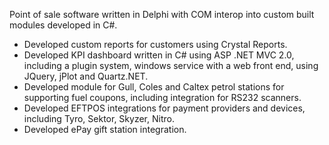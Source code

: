 <!-- markdownlint-disable MD041 -->

Point of sale software written in Delphi with COM interop into custom built modules developed in C#.

- Developed custom reports for customers using Crystal Reports.
- Developed KPI dashboard written in C# using ASP .NET MVC 2.0, including a plugin system, windows service with a web front end, using JQuery, jPlot and Quartz.NET.
- Developed module for Gull, Coles and Caltex petrol stations for supporting fuel coupons, including integration for RS232 scanners.
- Developed EFTPOS integrations for payment providers and devices, including Tyro, Sektor, Skyzer, Nitro.
- Developed ePay gift station integration.

<!-- markdownlint-enable MD041 -->
